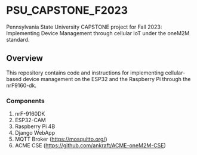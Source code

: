 # PSU_CAPSTONE_F2023
Pennsylvania State University CAPSTONE project for Fall 2023:
Implementing Device Management through cellular IoT under the oneM2M standard.
## Overview
This repository contains code and instructions for implementing cellular-based device management on the ESP32 and the Raspberry Pi through the nrF9160-dk.
### Components  
1. nrF-9160DK 
2. ESP32-CAM
3. Raspberry Pi 4B
4. Django WebApp
5. MQTT Broker (https://mosquitto.org/)
6. ACME CSE (https://github.com/ankraft/ACME-oneM2M-CSE)


